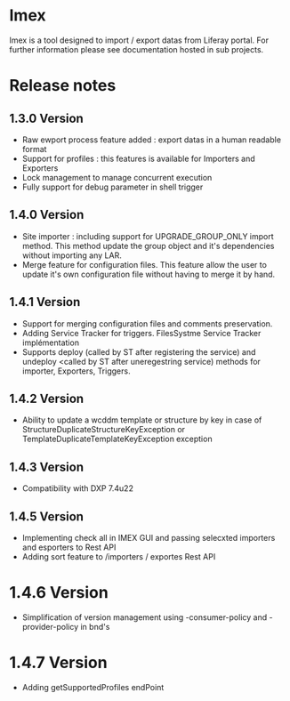 # Imex

Imex is a tool designed to import / export datas from Liferay portal. For further information please see documentation hosted in sub projects.

# Release notes
## 1.3.0 Version
 - Raw ewport process feature added : export datas in a human readable format
 - Support for profiles : this features is available for Importers and Exporters 
 - Lock management to manage concurrent execution
 - Fully support for debug parameter in shell trigger
 
## 1.4.0 Version
 - Site importer : including support for UPGRADE_GROUP_ONLY import method. This method update the group object and it's dependencies without importing any LAR.
 - Merge feature for configuration files. This feature allow the user to update it's own configuration file without having to merge it by hand.
 
## 1.4.1 Version
 - Support for merging configuration files and comments preservation.
 - Adding Service Tracker for triggers. FilesSystme Service Tracker implémentation
 - Supports deploy (called by ST after registering the service) and undeploy <called by ST after uneregestring service) methods for importer, Exporters, Triggers.
 
## 1.4.2 Version  
 - Ability to update a wcddm template or structure by key in case of StructureDuplicateStructureKeyException or TemplateDuplicateTemplateKeyException exception

## 1.4.3 Version
 - Compatibility with DXP 7.4u22

## 1.4.5 Version
 - Implementing check all in IMEX GUI and passing selecxted importers and esporters to Rest API
 - Adding sort feature to /importers / exportes Rest API

# 1.4.6 Version
 - Simplification of version management using -consumer-policy and -provider-policy in bnd's

# 1.4.7 Version
 - Adding getSupportedProfiles endPoint
